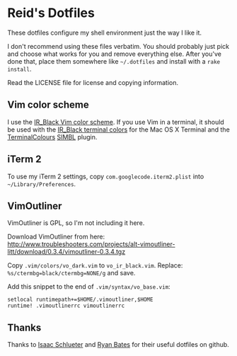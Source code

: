 Reid's Dotfiles
===============

These dotfiles configure my shell environment just the way I like it. 

I don't recommend using these files verbatim. You should probably just pick and choose what works for you and remove everything else. After you've done that, place them somewhere like `~/.dotfiles` and install with a `rake install`.

Read the LICENSE file for license and copying information.

Vim color scheme
----------------

I use the [IR\_Black Vim color scheme][ir_black-vim]. If you use Vim in a terminal, it should be used with the [IR\_Black terminal colors][ir_black-term] for the Mac OS X Terminal and the [TerminalColours][] [SIMBL][] plugin.

iTerm 2
-------

To use my iTerm 2 settings, copy `com.googlecode.iterm2.plist` into `~/Library/Preferences`.

VimOutliner
-----------

VimOutliner is GPL, so I'm not including it here.

Download VimOutliner from here: <http://www.troubleshooters.com/projects/alt-vimoutliner-litt/download/0.3.4/vimoutliner-0.3.4.tgz>

Copy `.vim/colors/vo_dark.vim` to `vo_ir_black.vim`. Replace: `%s/ctermbg=black/ctermbg=NONE/g` and save.

Add this snippet to the end of `.vim/syntax/vo_base.vim`:

    setlocal runtimepath+=$HOME/.vimoutliner,$HOME
    runtime! .vimoutlinerrc vimoutlinerrc

Thanks
------

Thanks to [Isaac Schlueter][isaacs] and [Ryan Bates][ryanb] for their useful dotfiles on github.

  [ir_black-vim]: http://blog.infinitered.com/entries/show/8
  [ir_black-term]: http://blog.infinitered.com/entries/show/6
  [TerminalColours]: http://github.com/ciaran/terminalcolours
  [SIMBL]: http://www.culater.net/software/SIMBL/SIMBL.php
  [isaacs]: http://github.com/isaacs/dotfiles "isaacs' dotfiles"
  [ryanb]: http://github.com/ryanb/dotfiles "ryanb's dotfiles"
